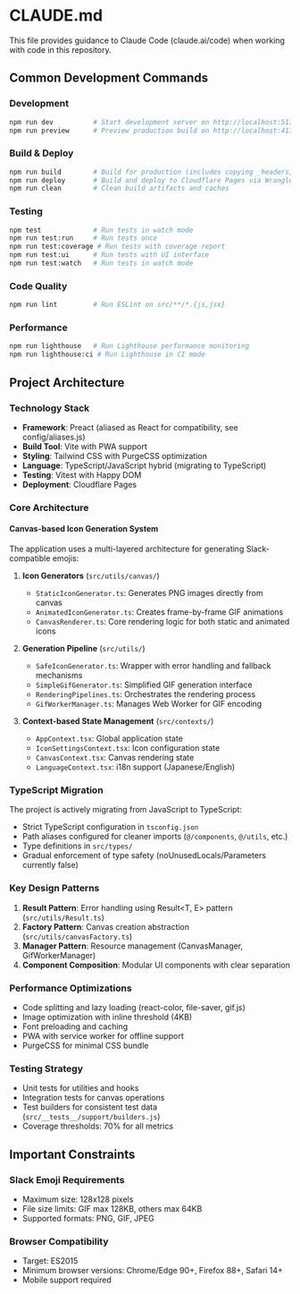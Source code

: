 # CLAUDE.md

This file provides guidance to Claude Code (claude.ai/code) when working with code in this repository.

## Common Development Commands

### Development
```bash
npm run dev          # Start development server on http://localhost:5173
npm run preview      # Preview production build on http://localhost:4173
```

### Build & Deploy
```bash
npm run build        # Build for production (includes copying _headers, _redirects, sitemap, robots.txt)
npm run deploy       # Build and deploy to Cloudflare Pages via Wrangler
npm run clean        # Clean build artifacts and caches
```

### Testing
```bash
npm test             # Run tests in watch mode
npm run test:run     # Run tests once
npm run test:coverage # Run tests with coverage report
npm run test:ui      # Run tests with UI interface
npm run test:watch   # Run tests in watch mode
```

### Code Quality
```bash
npm run lint         # Run ESLint on src/**/*.{js,jsx}
```

### Performance
```bash
npm run lighthouse   # Run Lighthouse performance monitoring
npm run lighthouse:ci # Run Lighthouse in CI mode
```

## Project Architecture

### Technology Stack
- **Framework**: Preact (aliased as React for compatibility, see config/aliases.js)
- **Build Tool**: Vite with PWA support
- **Styling**: Tailwind CSS with PurgeCSS optimization
- **Language**: TypeScript/JavaScript hybrid (migrating to TypeScript)
- **Testing**: Vitest with Happy DOM
- **Deployment**: Cloudflare Pages

### Core Architecture

#### Canvas-based Icon Generation System
The application uses a multi-layered architecture for generating Slack-compatible emojis:

1. **Icon Generators** (`src/utils/canvas/`)
   - `StaticIconGenerator.ts`: Generates PNG images directly from canvas
   - `AnimatedIconGenerator.ts`: Creates frame-by-frame GIF animations
   - `CanvasRenderer.ts`: Core rendering logic for both static and animated icons

2. **Generation Pipeline** (`src/utils/`)
   - `SafeIconGenerator.ts`: Wrapper with error handling and fallback mechanisms
   - `SimpleGifGenerator.ts`: Simplified GIF generation interface
   - `RenderingPipelines.ts`: Orchestrates the rendering process
   - `GifWorkerManager.ts`: Manages Web Worker for GIF encoding

3. **Context-based State Management** (`src/contexts/`)
   - `AppContext.tsx`: Global application state
   - `IconSettingsContext.tsx`: Icon configuration state
   - `CanvasContext.tsx`: Canvas rendering state
   - `LanguageContext.tsx`: i18n support (Japanese/English)

### TypeScript Migration
The project is actively migrating from JavaScript to TypeScript:
- Strict TypeScript configuration in `tsconfig.json`
- Path aliases configured for cleaner imports (`@/components`, `@/utils`, etc.)
- Type definitions in `src/types/`
- Gradual enforcement of type safety (noUnusedLocals/Parameters currently false)

### Key Design Patterns

1. **Result Pattern**: Error handling using Result<T, E> pattern (`src/utils/Result.ts`)
2. **Factory Pattern**: Canvas creation abstraction (`src/utils/canvasFactory.ts`)
3. **Manager Pattern**: Resource management (CanvasManager, GifWorkerManager)
4. **Component Composition**: Modular UI components with clear separation

### Performance Optimizations
- Code splitting and lazy loading (react-color, file-saver, gif.js)
- Image optimization with inline threshold (4KB)
- Font preloading and caching
- PWA with service worker for offline support
- PurgeCSS for minimal CSS bundle

### Testing Strategy
- Unit tests for utilities and hooks
- Integration tests for canvas operations
- Test builders for consistent test data (`src/__tests__/support/builders.js`)
- Coverage thresholds: 70% for all metrics

## Important Constraints

### Slack Emoji Requirements
- Maximum size: 128x128 pixels
- File size limits: GIF max 128KB, others max 64KB
- Supported formats: PNG, GIF, JPEG

### Browser Compatibility
- Target: ES2015
- Minimum browser versions: Chrome/Edge 90+, Firefox 88+, Safari 14+
- Mobile support required